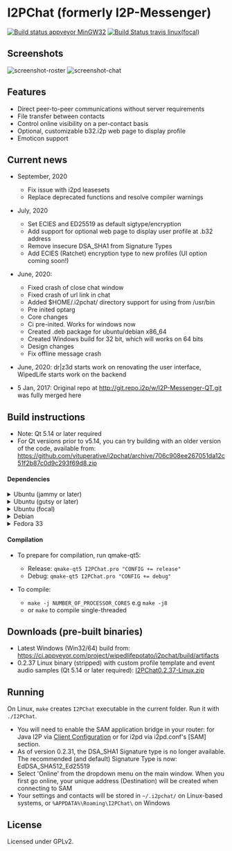 # I2PChat (formerly I2P-Messenger)
[![Build status appveyor MinGW32](https://ci.appveyor.com/api/projects/status/0tanjnojnlpksug6?svg=true)](https://ci.appveyor.com/project/wipedlifepotato/i2pchat)
[![Build Status travis linux(focal)](https://travis-ci.com/wipedlifepotato/i2pchat.svg?branch=master)](https://travis-ci.com/wipedlifepotato/i2pchat.svg?branch=master)
## Screenshots

![screenshot-roster](https://vituperative.github.io/i2pchat/screenshots/main.png) ![screenshot-chat](https://vituperative.github.io/i2pchat/screenshots/chat.png)

## Features

 * Direct peer-to-peer communications without server requirements
 * File transfer between contacts
 * Control online visibility on a per-contact basis
 * Optional, customizable b32.i2p web page to display profile
 * Emoticon support

## Current news

* September, 2020
  * Fix issue with i2pd leasesets
  * Replace deprecated functions and resolve compiler warnings

* July, 2020
  * Set ECIES and ED25519 as default sigtype/encryption
  * Add support for optional web page to display user profile at .b32 address
  * Remove insecure DSA_SHA1 from Signature Types
  * Add ECIES (Ratchet) encryption type to new profiles (UI option coming soon!)

* June, 2020:
   * Fixed crash of close chat window
   * Fixed crash of url link in chat
   * Added $HOME/.i2pchat/ directory support for using from /usr/bin
   * Pre inited optarg
   * Core changes
   * Ci pre-inited. Works for windows now
   * Created .deb package for ubuntu/debian x86_64
   * Created Windows build for 32 bit, which will works on 64 bits
   * Design changes
   * Fix offline message crash
* June, 2020: dr\|z3d starts work on renovating the user interface, WipedLife starts work on the backend
* 5 Jan, 2017: Original repo at http://git.repo.i2p/w/I2P-Messenger-QT.git was fully merged here

## Build instructions

 * Note: Qt 5.14 or later required
 * For Qt versions prior to v5.14, you can try building with an older version of the code, available from: https://github.com/vituperative/i2pchat/archive/706c908ee267051da12c51f2b87c0d9c293f69d8.zip

#### Dependencies

<details><summary>Ubuntu (jammy or later)</summary>

```
sudo apt-get install -y devscripts build-essential lintian dh-make autoconf libqt5multimedia5 qtmultimedia5-dev libqt5svg5-dev qtbase5-dev qtchooser qt5-qmake qtbase5-dev-tools
```
 * To prepare for compilation, run qmake:
   - Release: `qmake I2PChat.pro "CONFIG += release"`
   - Debug: `qmake I2PChat.pro "CONFIG += debug"`
</details>

<details><summary>Ubuntu (gutsy or later)</summary>

```
sudo apt-get install -y devscripts build-essential lintian dh-make autoconf qt5-qmake qt5-default libqt5multimedia5 qtmultimedia5-dev libqt5svg5-dev
```
</details>

<details><summary>Ubuntu (focal)</summary>

```
sudo apt-get install -y devscripts build-essential lintian dh-make autoconf
sudo add-apt-repository -y ppa:beineri/opt-qt-5.14.2-focal
sudo apt update
sudo apt-get install -y qt514-meta-full qt5-qmake qt5-default libqt5multimedia5 qtmultimedia5-dev libqt5svg5-dev qtdeclarative5-dev
source /opt/qt514/bin/qt514-env.sh
```
</details>
<details><summary>Debian</summary>

```
sudo apt-get install qt5-qmake qt5-default build-essential libqt5multimedia5 qtmultimedia5-dev libqt5svg5-dev
```
 * To prepare for compilation, run qmake:
   - Release: `qmake I2PChat.pro "CONFIG += release"`
   - Debug: `qmake I2PChat.pro "CONFIG += debug"`
</details>
<details><summary>Fedora 33</summary>

```
sudo dnf install make qt5-qtmultimedia-devel qt5-qtsvg-devel qt5-qtbase qt5-qtbase-devel
```
</details>

#### Compilation

 * To prepare for compilation, run qmake-qt5:
   - Release: `qmake-qt5 I2PChat.pro "CONFIG += release"`
   - Debug: `qmake-qt5 I2PChat.pro "CONFIG += debug"`

 * To compile:
   - `make -j NUMBER_OF_PROCESSOR_CORES` e.g `make -j8`
   - or `make` to compile single-threaded

## Downloads (pre-built binaries)

* Latest Windows (Win32/64) build from: <a href="https://ci.appveyor.com/project/wipedlifepotato/i2pchat/build/artifacts">https://ci.appveyor.com/project/wipedlifepotato/i2pchat/build/artifacts</a>
* 0.2.37 Linux binary (stripped) with custom profile template and event audio samples (Qt 5.14 or later required): <a href="https://vituperative.github.io/i2pchat/I2PChat0.2.37-Linux.zip">I2PChat0.2.37-Linux.zip</a>

## Running

On Linux, `make` creates `I2PChat` executable in the current folder. Run it with `./I2PChat`.

* You will need to enable the SAM application bridge in your router: for Java I2P via <a href="http://127.0.0.1:7657/configclients">Client Configuration</a> or for i2pd via i2pd.conf's [SAM] section.
* As of version 0.2.31, the DSA_SHA1 Signature type is no longer available. The recommended (and default) Signature Type is now: EdDSA_SHA512_Ed25519
* Select 'Online' from the dropdown menu on the main window. When you first go online, your unique address (Destination) will be created when connecting to SAM
* Your settings and contacts will be stored in `~/.i2pchat/` on Linux-based systems, or `%APPDATA%\Roaming\I2PChat\` on Windows

## License

Licensed under GPLv2.
